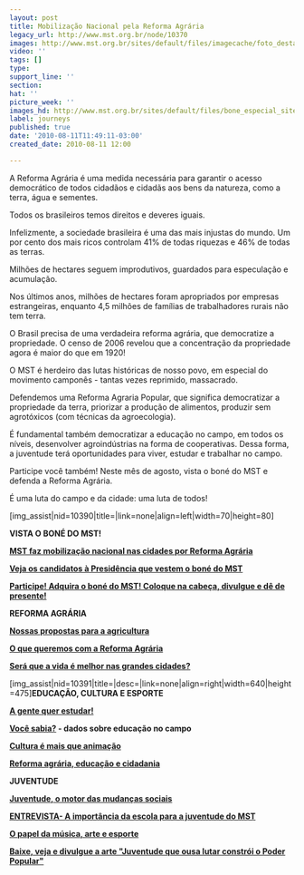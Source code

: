 ```yaml
---
layout: post
title: Mobilização Nacional pela Reforma Agrária
legacy_url: http://www.mst.org.br/node/10370
images: http://www.mst.org.br/sites/default/files/imagecache/foto_destaque/bone_especial_site2.jpg
video: ''
tags: []
type: 
support_line: ''
section: 
hat: ''
picture_week: ''
images_hd: http://www.mst.org.br/sites/default/files/bone_especial_site2.jpg
label: journeys
published: true
date: '2010-08-11T11:49:11-03:00'
created_date: 2010-08-11 12:00

---
```

<em></em>
A Reforma Agrária é uma medida necessária para garantir o acesso democrático de todos cidadãos e cidadãs aos bens da natureza, como a terra, água e sementes. 

Todos os brasileiros temos direitos e deveres iguais. 
 
Infelizmente, a sociedade brasileira é uma das mais injustas do mundo. Um por cento dos mais ricos controlam 41% de todas riquezas e 46% de todas as terras.  

Milhões de hectares seguem improdutivos, guardados para especulação e acumulação.

Nos últimos anos, milhões de hectares foram apropriados por empresas estrangeiras, enquanto 4,5 milhões de famílias de trabalhadores rurais não tem terra.
 
O Brasil precisa de uma verdadeira reforma agrária, que democratize a propriedade. O censo de 2006 revelou que a concentração da propriedade agora é maior do que em 1920!
 
O MST é herdeiro das lutas históricas de nosso povo, em especial do movimento camponês - tantas vezes reprimido, massacrado.

Defendemos uma Reforma Agraria Popular, que significa democratizar a propriedade da terra, priorizar a produção de alimentos, produzir sem agrotóxicos (com técnicas da agroecologia).

É fundamental também democratizar a educação no campo, em todos os níveis, desenvolver agroindústrias na forma de cooperativas. Dessa forma, a juventude terá oportunidades para viver, estudar e trabalhar no campo.
 
Participe você também! Neste mês de agosto, vista o boné do MST e defenda a Reforma Agrária.

É uma luta do campo e da cidade: uma luta de todos!

[img_assist|nid=10390|title=|link=none|align=left|width=70|height=80]

<strong>VISTA O BONÉ DO MST!</strong>

<strong><a href="http://www.mst.org.br/node/10389" target="_self">MST faz mobilização nacional nas cidades por Reforma Agrária </a></strong>

<strong><a href="http://www.mst.org.br/candidatos-que-vestem-o-bone-do-MST-nas-eleicoes" target="_self">Veja os candidatos à Presidência que vestem o boné do MST</a></strong>

<strong><a href="http://www.mst.org.br/Vista-o-bone-pela-Reforma-Agraria" target="_self">Participe! Adquira o boné do MST! Coloque na cabeça, divulgue e dê de presente!</a></strong>

<strong>REFORMA AGRÁRIA</strong>

<strong><a href="http://www.mst.org.br/node/10372" target="_self">Nossas propostas para a agricultura</a></strong>

<strong><a href="http://www.mst.org.br/node/10371" target="_self">﻿O que queremos com a Reforma Agrária </a></strong>

<strong><a href="http://www.mst.org.br/node/10378" target="_self">Será que a vida é melhor nas grandes cidades?</a></strong>

[img_assist|nid=10391|title=|desc=|link=none|align=right|width=640|height=475]<strong>EDUCAÇÃO, CULTURA E ESPORTE</strong>

<strong><a href="http://www.mst.org.br/node/10375" target="_self">A gente quer estudar! </a></strong>

<strong><a href="http://www.mst.org.br/node/10376" target="_self">Você sabia?</a> - dados sobre educação no campo</strong>

<strong><a href="http://www.mst.org.br/node/10377" target="_self">Cultura é mais que animação </a></strong>

<strong><a href="http://www.mst.org.br/node/10382" target="_self">Reforma agrária, educação e cidadania </a></strong>

<strong>JUVENTUDE</strong>

<strong><a href="http://www.mst.org.br/node/10380" target="_self">Juventude, o motor das mudanças sociais </a></strong>

<strong><a href="http://www.mst.org.br/node/10410" target="_self">ENTREVISTA- A importância da escola para a juventude do MST</a></strong>

<strong><a href="http://www.mst.org.br/node/10379" target="_self">O papel da música, arte e esporte </a></strong>

<strong><a href="http://www.mst.org.br/node/10381" target="_self">Baixe, veja e divulgue a arte "Juventude que ousa lutar constrói o Poder Popular"</a></strong>

